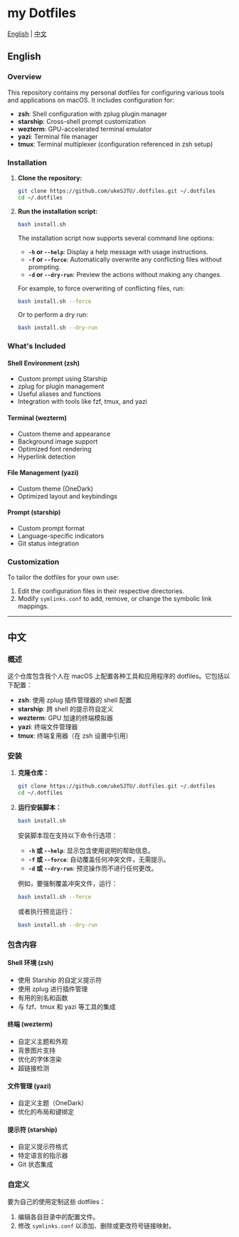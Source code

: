 # my Dotfiles

[English](#english) | [中文](#中文)

<a name="english"></a>

## English

### Overview

This repository contains my personal dotfiles for configuring various tools and applications on macOS. It includes configuration for:

-   **zsh**: Shell configuration with zplug plugin manager
-   **starship**: Cross-shell prompt customization
-   **wezterm**: GPU-accelerated terminal emulator
-   **yazi**: Terminal file manager
-   **tmux**: Terminal multiplexer (configuration referenced in zsh setup)

### Installation

1. **Clone the repository:**

    ```bash
    git clone https://github.com/ukeSJTU/.dotfiles.git ~/.dotfiles
    cd ~/.dotfiles
    ```

2. **Run the installation script:**

    ```bash
    bash install.sh
    ```

    The installation script now supports several command line options:

    - **`-h` or `--help`**: Display a help message with usage instructions.
    - **`-f` or `--force`**: Automatically overwrite any conflicting files without prompting.
    - **`-d` or `--dry-run`**: Preview the actions without making any changes.

    For example, to force overwriting of conflicting files, run:

    ```bash
    bash install.sh --force
    ```

    Or to perform a dry run:

    ```bash
    bash install.sh --dry-run
    ```

### What's Included

#### Shell Environment (zsh)

-   Custom prompt using Starship
-   zplug for plugin management
-   Useful aliases and functions
-   Integration with tools like fzf, tmux, and yazi

#### Terminal (wezterm)

-   Custom theme and appearance
-   Background image support
-   Optimized font rendering
-   Hyperlink detection

#### File Management (yazi)

-   Custom theme (OneDark)
-   Optimized layout and keybindings

#### Prompt (starship)

-   Custom prompt format
-   Language-specific indicators
-   Git status integration

### Customization

To tailor the dotfiles for your own use:

1. Edit the configuration files in their respective directories.
2. Modify `symlinks.conf` to add, remove, or change the symbolic link mappings.

---

<a name="中文"></a>

## 中文

### 概述

这个仓库包含我个人在 macOS 上配置各种工具和应用程序的 dotfiles。它包括以下配置：

-   **zsh**: 使用 zplug 插件管理器的 shell 配置
-   **starship**: 跨 shell 的提示符自定义
-   **wezterm**: GPU 加速的终端模拟器
-   **yazi**: 终端文件管理器
-   **tmux**: 终端复用器（在 zsh 设置中引用）

### 安装

1. **克隆仓库：**

    ```bash
    git clone https://github.com/ukeSJTU/.dotfiles.git ~/.dotfiles
    cd ~/.dotfiles
    ```

2. **运行安装脚本：**

    ```bash
    bash install.sh
    ```

    安装脚本现在支持以下命令行选项：

    - **`-h` 或 `--help`**: 显示包含使用说明的帮助信息。
    - **`-f` 或 `--force`**: 自动覆盖任何冲突文件，无需提示。
    - **`-d` 或 `--dry-run`**: 预览操作而不进行任何更改。

    例如，要强制覆盖冲突文件，运行：

    ```bash
    bash install.sh --force
    ```

    或者执行预览运行：

    ```bash
    bash install.sh --dry-run
    ```

### 包含内容

#### Shell 环境 (zsh)

-   使用 Starship 的自定义提示符
-   使用 zplug 进行插件管理
-   有用的别名和函数
-   与 fzf、tmux 和 yazi 等工具的集成

#### 终端 (wezterm)

-   自定义主题和外观
-   背景图片支持
-   优化的字体渲染
-   超链接检测

#### 文件管理 (yazi)

-   自定义主题（OneDark）
-   优化的布局和键绑定

#### 提示符 (starship)

-   自定义提示符格式
-   特定语言的指示器
-   Git 状态集成

### 自定义

要为自己的使用定制这些 dotfiles：

1. 编辑各自目录中的配置文件。
2. 修改 `symlinks.conf` 以添加、删除或更改符号链接映射。
